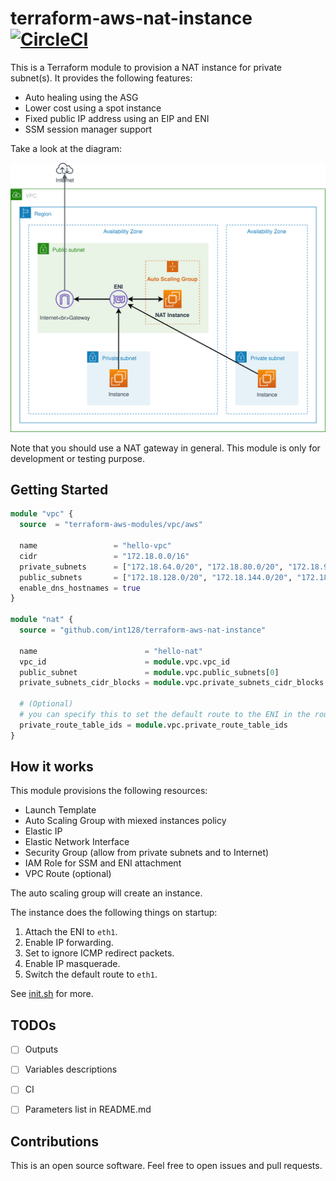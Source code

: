 # terraform-aws-nat-instance [![CircleCI](https://circleci.com/gh/int128/terraform-aws-nat-instance.svg?style=shield)](https://circleci.com/gh/int128/terraform-aws-nat-instance)

This is a Terraform module to provision a NAT instance for private subnet(s).
It provides the following features:

- Auto healing using the ASG
- Lower cost using a spot instance
- Fixed public IP address using an EIP and ENI
- SSM session manager support

Take a look at the diagram:

![diagram](diagram.svg)

Note that you should use a NAT gateway in general.
This module is only for development or testing purpose.


## Getting Started

```tf
module "vpc" {
  source  = "terraform-aws-modules/vpc/aws"

  name                 = "hello-vpc"
  cidr                 = "172.18.0.0/16"
  private_subnets      = ["172.18.64.0/20", "172.18.80.0/20", "172.18.96.0/20"]
  public_subnets       = ["172.18.128.0/20", "172.18.144.0/20", "172.18.160.0/20"]
  enable_dns_hostnames = true
}

module "nat" {
  source = "github.com/int128/terraform-aws-nat-instance"

  name                        = "hello-nat"
  vpc_id                      = module.vpc.vpc_id
  public_subnet               = module.vpc.public_subnets[0]
  private_subnets_cidr_blocks = module.vpc.private_subnets_cidr_blocks

  # (Optional)
  # you can specify this to set the default route to the ENI in the route tables
  private_route_table_ids = module.vpc.private_route_table_ids
}
```


## How it works

This module provisions the following resources:

- Launch Template
- Auto Scaling Group with miexed instances policy
- Elastic IP
- Elastic Network Interface
- Security Group (allow from private subnets and to Internet)
- IAM Role for SSM and ENI attachment
- VPC Route (optional)

The auto scaling group will create an instance.

The instance does the following things on startup:

1. Attach the ENI to `eth1`.
1. Enable IP forwarding.
1. Set to ignore ICMP redirect packets.
1. Enable IP masquerade.
1. Switch the default route to `eth1`.

See [init.sh](data/init.sh) for more.


## TODOs

- [ ] Outputs
- [ ] Variables descriptions
- [ ] CI
- [ ] Parameters list in README.md


## Contributions

This is an open source software. Feel free to open issues and pull requests.
